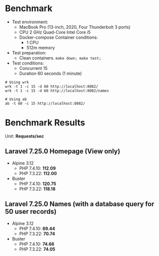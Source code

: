 # Benchmark

- Test environment:
    - MacBook Pro (13-inch, 2020, Four Thunderbolt 3 ports)
    - CPU 2 GHz Quad-Core Intel Core i5
    - Docker-compose Container conditions:
        - 1 CPU
        - 512m memory
- Test preparation:
    - Clean containers. `make down; make test;`
- Test conditions: 
    - Concurrent 15
    - Duration 60 seconds (1 minute)

```
# Using wrk
wrk -t 1 -c 15 -d 60 http://localhost:8082/
wrk -t 1 -c 15 -d 60 http://localhost:8082/names
```

```
# Using ab
ab -t 60 -c 15 http://localhost:8082/
```

# Benchmark Results

Unit: **Requests/sec**

## Laravel 7.25.0 Homepage (View only)

- Alpine 3.12
    - PHP 7.4.10: **112.09**
    - PHP 7.3.22: **112.00**
- Buster
    - PHP 7.4.10: **120.75**
    - PHP 7.3.22: **118.18**

## Laravel 7.25.0 Names (with a database query for 50 user records)

- Alpine 3.12
    - PHP 7.4.10: **69.44**
    - PHP 7.3.22: **70.74**
- Buster
    - PHP 7.4.10: **74.66**
    - PHP 7.3.22: **74.05**
